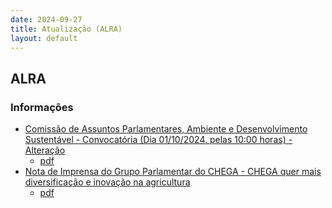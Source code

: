 ```yaml
---
date: 2024-09-27
title: Atualização (ALRA)
layout: default
---
```

## ALRA

### Informações

* [Comissão de Assuntos Parlamentares, Ambiente e Desenvolvimento Sustentável - Convocatória (Dia 01/10/2024, pelas 10:00 horas) - Alteração](http://base.alra.pt:82/4DACTION/w_pesquisa_registo/8/20309)
  * [pdf](http://base.alra.pt:82/Doc_Noticias/NI20309.pdf)
* [Nota de Imprensa do Grupo Parlamentar do CHEGA - CHEGA quer mais diversificação e inovação na agricultura](http://base.alra.pt:82/4DACTION/w_pesquisa_registo/8/20310)
  * [pdf](http://base.alra.pt:82/Doc_Noticias/NI20310.pdf)
